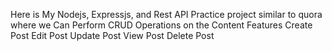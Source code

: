 Here is My Nodejs, Expressjs, and Rest API Practice project similar to quora where we Can Perform CRUD Operations on the Content
Features 
  Create Post
  Edit Post 
  Update Post
  View Post
  Delete Post
  
